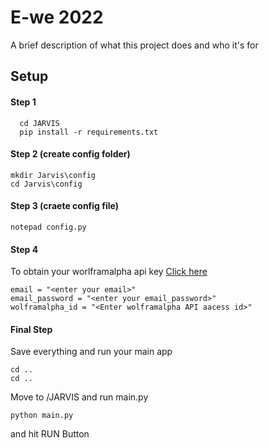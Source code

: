 
# E-we 2022 

A brief description of what this project does and who it's for

## Setup

#### Step 1

```
  cd JARVIS
  pip install -r requirements.txt
```
#### Step 2 (create config folder)
```
mkdir Jarvis\config
cd Jarvis\config
```
#### Step 3 (craete config file)
```
notepad config.py
```
#### Step 4 

To obtain your worlframalpha api key [Click here](https://account.wolfram.com/login/oauth2/sign-in)

```
email = "<enter your email>"
email_password = "<enter your email_password>"
wolframalpha_id = "<Enter wolframalpha API aacess id>"
```

#### Final Step
Save everything and run your main app
```
cd ..
cd ..
```
Move to /JARVIS and run main.py
```
python main.py

```


and hit RUN Button


